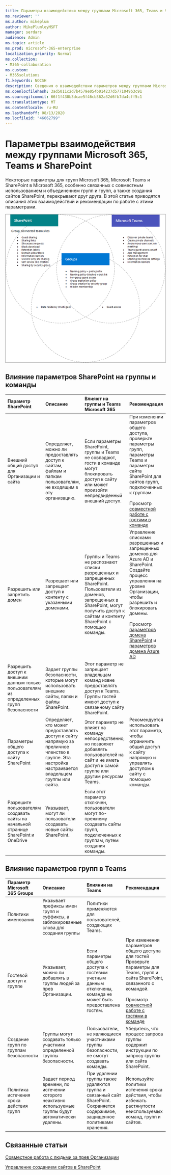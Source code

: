 ```yaml
---
title: Параметры взаимодействия между группами Microsoft 365, Teams и SharePoint
ms.reviewer: ''
ms.author: mikeplum
author: MikePlumleyMSFT
manager: serdars
audience: Admin
ms.topic: article
ms.prod: microsoft-365-enterprise
localization_priority: Normal
ms.collection:
- M365-collaboration
ms.custom:
- M365solutions
f1.keywords: NOCSH
description: Сведения о взаимодействии параметров между группами Microsoft 365, Teams и SharePoint
ms.openlocfilehash: 3ad5011c2d7b4579e054b014237d5771049b3c91
ms.sourcegitcommit: 66f1f430b3dcae5f46cb362a32d6fb7da4cff5c1
ms.translationtype: MT
ms.contentlocale: ru-RU
ms.lasthandoff: 08/13/2020
ms.locfileid: "46662799"
---
```

# <a name="settings-interactions-between-microsoft-365-groups-teams-and-sharepoint"></a>Параметры взаимодействия между группами Microsoft 365, Teams и SharePoint

Некоторые параметры для групп Microsoft 365, Microsoft Teams и SharePoint в Microsoft 365, особенно связанных с совместным использованием и объединением групп и групп, а также создания сайтов SharePoint, перекрывают друг друга. В этой статье приводятся описания этих взаимодействий и рекомендации по работе с этими параметрами.

![Диаграмма Венна компонентов SharePoint, Teams и Groups](../media/teams-groups-sharepoint-venn.png)

## <a name="the-effects-of-sharepoint-settings-on-groups-and-teams"></a>Влияние параметров SharePoint на группы и команды

|Параметр SharePoint|Описание|Влияют на группы и Teams Microsoft 365|Рекомендация|
|:-----------------|:----------|:---------------------------------------|:-------------|
|Внешний общий доступ для Организации и сайта|Определяет, можно ли предоставлять доступ к сайтам, файлам и папкам пользователям, не входящим в эту организацию.|Если параметры SharePoint, группы и Teams не совпадают, гости в команде могут блокировать доступ к сайту или может произойти непредвиденный внешний доступ.|При изменении параметров общего доступа, проверьте параметры групп, параметры Teams и параметры сайта SharePoint для сайтов групп, подключенных к группам.<br><br> Просмотр [совместной работе с гостями в команде](https://docs.microsoft.com/microsoft-365/solutions/collaborate-as-team)|
|Разрешить или запретить домен|Разрешает или запрещает доступ к контенту с указанными доменами.|Группы и Teams не распознают списки разрешенных и запрещенных SharePoint. Пользователи из доменов, запрещенных в SharePoint, могут получить доступ к сайтам и контенту SharePoint с помощью команды.|Управление списками разрешенных и запрещенных доменов для Azure AD и SharePoint. Создайте процесс управления на уровне Организации, чтобы разрешить и блокировать домены.<br><br>Просмотр [параметров домена SharePoint](https://docs.microsoft.com/sharepoint/restricted-domains-sharing) и [параметров домена Azure AD](https://docs.microsoft.com/azure/active-directory/b2b/allow-deny-list)|
|Разрешить доступ к внешним данным только пользователям из определенных групп безопасности|Задает группы безопасности, которые могут использовать внешние сайты, папки и файлы SharePoint.|Этот параметр не запрещает владельцам команд извне предоставлять доступ к Teams. Группы гостей имеют доступ к связанному сайту SharePoint.||
|Параметры общего доступа к сайту SharePoint|Определяет, кто может предоставлять доступ к сайту напрямую за преличное членство в группе. Эта настройка настраивается владельцем группы или сайта.|Этот параметр не влияет на команду непосредственно, но позволяет добавлять пользователей на сайт и не иметь доступ к самой группе или другим ресурсам Teams.|Рекомендуется использовать этот параметр, чтобы ограничить общий доступ к сайту напрямую и управлять доступом к сайту с помощью команды.|
|Разрешите пользователям создавать сайты на начальной странице SharePoint и OneDrive|Указывает, могут ли пользователи создавать новые сайты SharePoint.|Если этот параметр отключен, пользователи могут по-прежнему создавать сайты групп, подключенных к группам, путем создания команды.||

## <a name="the-effects-of-groups-settings-on-teams"></a>Влияние параметров групп в Teams

|Параметр Microsoft 365 Groups|Описание|Влиянии на Teams|Рекомендация|
|:---------------------------|:----------|:--------------|:-------------|
|Политики именования|Указывает префиксы имен групп и суффиксы, а заблокированные слова для создания группы|Политики применяются для пользователей, создающих Teams.||
|Гостевой доступ к группе|Указывает, можно ли добавлять в группы людей за прев Организации.|Если параметры общего доступа к гостевым учетным данным отключены, команда не может быть предоставлена гостям.|При изменении параметров общего доступа для гостей Проверьте параметры для Teams, групп и сайта SharePoint, связанного с командой.<br><br> Просмотр [совместной работе с гостями в команде](https://docs.microsoft.com/microsoft-365/solutions/collaborate-as-team)|
|Создание групп по группам безопасности|Группы могут создавать только участники определенной группы безопасности.|Пользователи, не являющиеся участниками группы безопасности, не смогут создавать команды.|Убедитесь, что процесс запроса группы содержит инструкции по запросу группы или сайта SharePoint.|
|Политика истечения срока действия групп|Задает период времени, по истечении которого неактивно используемые группы будут автоматически удалены.|При удалении группы также удаляются группа и связанный сайт SharePoint. Сохраняется содержимое, защищенное политиками хранения.|Используйте политики истечения срока действия, чтобы избежать растянутости неиспользуемых команд, групп и сайтов.|

## <a name="related-topics"></a>Связанные статьи

[Совместное работа с людьми за прев Организации](https://docs.microsoft.com/microsoft-365/solutions/collaborate-with-people-outside-your-organization)

[Управление созданием сайтов в SharePoint](https://docs.microsoft.com/sharepoint/manage-site-creation)
